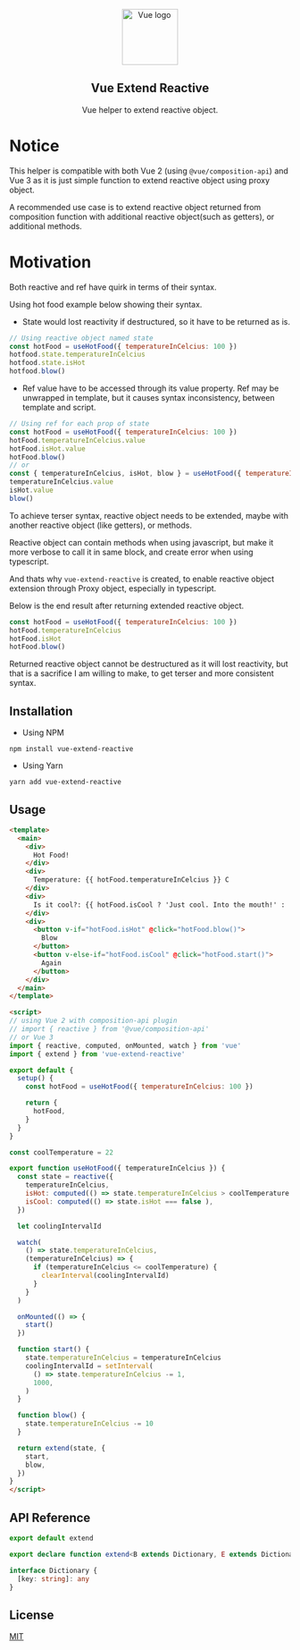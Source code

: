 <p align="center">
  <img width="100" height="100" src="https://vuejs.org/images/logo.png" alt="Vue logo">
</p>
<h2 align="center">Vue Extend Reactive</h2>
<p align="center">
  Vue helper to extend reactive object.
</p>

# Notice

This helper is compatible with both Vue 2 (using `@vue/composition-api`) and Vue 3
as it is just simple function to extend reactive object using proxy object.

A recommended use case is to extend reactive object returned from composition function
with additional reactive object(such as getters), or additional methods.

# Motivation
Both reactive and ref have quirk in terms of their syntax.

Using hot food example below showing their syntax.

- State would lost reactivity if destructured, so it have to be returned as is.

```js
// Using reactive object named state
const hotFood = useHotFood({ temperatureInCelcius: 100 })
hotfood.state.temperatureInCelcius
hotfood.state.isHot
hotfood.blow()
```


- Ref value have to be accessed through its value property. 
Ref may be unwrapped in template,
but it causes syntax inconsistency,
between template and script.

```js
// Using ref for each prop of state
const hotFood = useHotFood({ temperatureInCelcius: 100 })
hotFood.temperatureInCelcius.value
hotFood.isHot.value
hotFood.blow()
// or
const { temperatureInCelcius, isHot, blow } = useHotFood({ temperatureInCelcius: 100 })
temperatureInCelcius.value
isHot.value
blow()
```

To achieve terser syntax, reactive object needs to be extended,
maybe with another reactive object (like getters), or methods.

Reactive object can contain methods when using javascript,
but make it more verbose to call it in same block,
and create error when using typescript.

And thats why `vue-extend-reactive` is created,
to enable reactive object extension through Proxy object,
especially in typescript.

Below is the end result after returning extended reactive object.


```js
const hotFood = useHotFood({ temperatureInCelcius: 100 })
hotFood.temperatureInCelcius
hotFood.isHot
hotFood.blow()
```

Returned reactive object cannot be destructured as it will lost reactivity,
but that is a sacrifice I am willing to make, to get terser and more consistent syntax.

## Installation

- Using NPM
```
npm install vue-extend-reactive
```

- Using Yarn
```
yarn add vue-extend-reactive
```

## Usage

```html
<template>
  <main>
    <div>
      Hot Food!
    </div>
    <div>
      Temperature: {{ hotFood.temperatureInCelcius }} C
    </div>
    <div>
      Is it cool?: {{ hotFood.isCool ? 'Just cool. Into the mouth!' : 'Nope' }}
    </div>
    <div>
      <button v-if="hotFood.isHot" @click="hotFood.blow()">
        Blow
      </button>
      <button v-else-if="hotFood.isCool" @click="hotFood.start()">
        Again
      </button>
    </div>
  </main>
</template>

<script>
// using Vue 2 with composition-api plugin
// import { reactive } from '@vue/composition-api'
// or Vue 3
import { reactive, computed, onMounted, watch } from 'vue'
import { extend } from 'vue-extend-reactive'

export default {
  setup() {
    const hotFood = useHotFood({ temperatureInCelcius: 100 })

    return {
      hotFood,
    }
  }
}

const coolTemperature = 22

export function useHotFood({ temperatureInCelcius }) {  
  const state = reactive({
    temperatureInCelcius,
    isHot: computed(() => state.temperatureInCelcius > coolTemperature ),
    isCool: computed(() => state.isHot === false ),
  })

  let coolingIntervalId

  watch(
    () => state.temperatureInCelcius,
    (temperatureInCelcius) => {
      if (temperatureInCelcius <= coolTemperature) {
        clearInterval(coolingIntervalId)
      }
    }
  )

  onMounted(() => {
    start()
  })

  function start() {
    state.temperatureInCelcius = temperatureInCelcius
    coolingIntervalId = setInterval(
      () => state.temperatureInCelcius -= 1,
      1000,
    )
  }

  function blow() {
    state.temperatureInCelcius -= 10
  }

  return extend(state, {
    start,
    blow,
  })
}
</script>
```

## API Reference

```ts
export default extend

export declare function extend<B extends Dictionary, E extends Dictionary>(base: B, extension: E): B & E

interface Dictionary {
  [key: string]: any
}

```

## License

[MIT](http://opensource.org/licenses/MIT)
